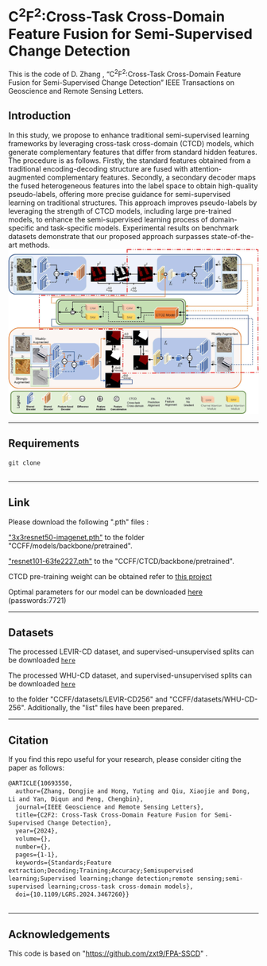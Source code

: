 # C<sup>2</sup>F<sup>2</sup>:Cross-Task Cross-Domain Feature Fusion for Semi-Supervised Change Detection

This is the code of D. Zhang , “C<sup>2</sup>F<sup>2</sup>:Cross-Task Cross-Domain Feature Fusion for Semi-Supervised Change Detection” IEEE Transactions on Geoscience and Remote Sensing Letters.

## Introduction
In this study, we propose to enhance traditional semi-supervised learning frameworks by leveraging cross-task cross-domain (CTCD) models, which generate complementary features that differ from standard hidden features. The procedure is as follows. Firstly, the standard features obtained from a traditional encoding-decoding structure are fused with attention-augmented complementary features. Secondly, a secondary decoder maps the fused heterogeneous features into the label space to obtain high-quality pseudo-labels, offering more precise guidance for semi-supervised learning on traditional structures. This approach improves pseudo-labels by leveraging the strength of CTCD models, including large pre-trained models, to enhance the semi-supervised learning process of domain-specific and task-specific models. Experimental results on benchmark datasets demonstrate that our proposed approach surpasses state-of-the-art methods.
![img](./img/CCFF2.jpg)

---

## Requirements

```
git clone 


```
---

## Link

Please download the following ".pth" files :

["3x3resnet50-imagenet.pth"](https://github.com/yassouali/CCT/releases/download/v0.1/3x3resnet50-imagenet.pth") to the folder "CCFF/models/backbone/pretrained". 

["resnet101-63fe2227.pth"](https://download.pytorch.org/models/resnet101-63fe2227.pth) to the "CCFF/CTCD/backbone/pretrained". 

CTCD pre-training weight can be obtained refer to [this project](https://github.com/xiaoqiang-lu/LSST)

Optimal parameters for our model can be downloaded [here](https://pan.baidu.com/s/15k_c4KtkgSrCAi0U4LsnXA) (passwords:7721)



---
## Datasets

The processed LEVIR-CD dataset, and supervised-unsupervised splits can be downloaded [`here`](https://www.dropbox.com/s/18fb5jo0npu5evm/LEVIR-CD256.zip?dl=0)

The processed WHU-CD dataset, and supervised-unsupervised splits can be downloaded [`here`](https://www.dropbox.com/s/r76a00jcxp5d3hl/WHU-CD-256.zip?dl=0)

to the folder "CCFF/datasets/LEVIR-CD256" and "CCFF/datasets/WHU-CD-256". Additionally, the "list" files have been prepared.

---


## Citation

If you find this repo useful for your research, please consider citing the paper as follows:

```
@ARTICLE{10693550,
  author={Zhang, Dongjie and Hong, Yuting and Qiu, Xiaojie and Dong, Li and Yan, Diqun and Peng, Chengbin},
  journal={IEEE Geoscience and Remote Sensing Letters}, 
  title={C2F2: Cross-Task Cross-Domain Feature Fusion for Semi-Supervised Change Detection}, 
  year={2024},
  volume={},
  number={},
  pages={1-1},
  keywords={Standards;Feature extraction;Decoding;Training;Accuracy;Semisupervised learning;Supervised learning;change detection;remote sensing;semi-supervised learning;cross-task cross-domain models},
  doi={10.1109/LGRS.2024.3467260}}
  
```
---

## Acknowledgements

This code is based on "https://github.com/zxt9/FPA-SSCD"  .

